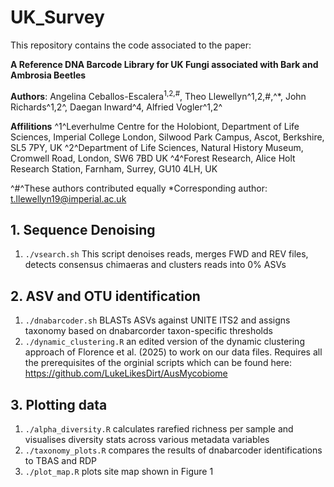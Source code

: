 # UK_Survey
This repository contains the code associated to the paper:

**A Reference DNA Barcode Library for UK Fungi associated with Bark and Ambrosia Beetles**

**Authors**:
Angelina Ceballos-Escalera<sup>1,2,#</sup>, Theo Llewellyn^1,2,#,^*, John Richards^1,2^, Daegan Inward^4, Alfried Vogler^1,2^

**Affilitions**
^1^Leverhulme Centre for the Holobiont, Department of Life Sciences, Imperial College London, Silwood Park Campus, Ascot, Berkshire, SL5 7PY, UK
^2^Department of Life Sciences, Natural History Museum, Cromwell Road, London, SW6 7BD UK 
^4^Forest Research, Alice Holt Research Station, Farnham, Surrey, GU10 4LH, UK

^#^These authors contributed equally
*Corresponding author: t.llewellyn19@imperial.ac.uk


## 1. Sequence Denoising
1. `./vsearch.sh` This script denoises reads, merges FWD and REV files, detects consensus chimaeras and clusters reads into 0% ASVs

## 2. ASV and OTU identification
1. `./dnabarcoder.sh` BLASTs ASVs against UNITE ITS2 and assigns taxonomy based on dnabarcorder taxon-specific thresholds
2. `./dynamic_clustering.R` an edited version of the dynamic clustering approach of Florence et al. (2025) to work on our data files. Requires all the prerequisites of the orginial scripts which can be found here: https://github.com/LukeLikesDirt/AusMycobiome

## 3. Plotting data
1. `./alpha_diversity.R` calculates rarefied richness per sample and visualises diversity stats across various metadata variables
2. `./taxonomy_plots.R` compares the results of dnabarcoder identifications to TBAS and RDP
3. `./plot_map.R` plots site map shown in Figure 1
